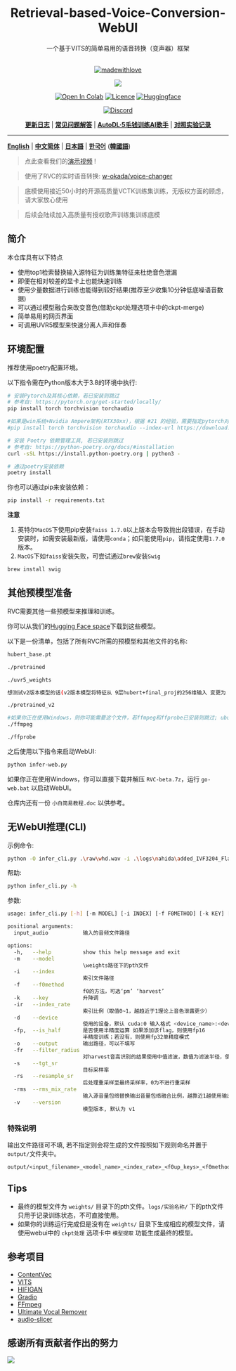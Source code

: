 <div align="center">

<h1>Retrieval-based-Voice-Conversion-WebUI</h1>
一个基于VITS的简单易用的语音转换（变声器）框架<br><br>

[![madewithlove](https://forthebadge.com/images/badges/built-with-love.svg)](https://github.com/liujing04/Retrieval-based-Voice-Conversion-WebUI)

<img src="https://counter.seku.su/cmoe?name=rvc&theme=r34" /><br>

[![Open In Colab](https://img.shields.io/badge/Colab-F9AB00?style=for-the-badge&logo=googlecolab&color=525252)](https://colab.research.google.com/github/liujing04/Retrieval-based-Voice-Conversion-WebUI/blob/main/Retrieval_based_Voice_Conversion_WebUI.ipynb)
[![Licence](https://img.shields.io/github/license/liujing04/Retrieval-based-Voice-Conversion-WebUI?style=for-the-badge)](https://github.com/liujing04/Retrieval-based-Voice-Conversion-WebUI/blob/main/%E4%BD%BF%E7%94%A8%E9%9C%80%E9%81%B5%E5%AE%88%E7%9A%84%E5%8D%8F%E8%AE%AE-LICENSE.txt)
[![Huggingface](https://img.shields.io/badge/🤗%20-Spaces-yellow.svg?style=for-the-badge)](https://huggingface.co/lj1995/VoiceConversionWebUI/tree/main/)

[![Discord](https://img.shields.io/badge/RVC%20Developers-Discord-7289DA?style=for-the-badge&logo=discord&logoColor=white)](https://discord.gg/HcsmBBGyVk)

[**更新日志**](https://github.com/liujing04/Retrieval-based-Voice-Conversion-WebUI/blob/main/Changelog_CN.md) | [**常见问题解答**](https://github.com/RVC-Project/Retrieval-based-Voice-Conversion-WebUI/wiki/%E5%B8%B8%E8%A7%81%E9%97%AE%E9%A2%98%E8%A7%A3%E7%AD%94) | [**AutoDL·5毛钱训练AI歌手**](https://github.com/RVC-Project/Retrieval-based-Voice-Conversion-WebUI/wiki/Autodl%E8%AE%AD%E7%BB%83RVC%C2%B7AI%E6%AD%8C%E6%89%8B%E6%95%99%E7%A8%8B) | [**对照实验记录**](https://github.com/RVC-Project/Retrieval-based-Voice-Conversion-WebUI/wiki/Autodl%E8%AE%AD%E7%BB%83RVC%C2%B7AI%E6%AD%8C%E6%89%8B%E6%95%99%E7%A8%8B](https://github.com/RVC-Project/Retrieval-based-Voice-Conversion-WebUI/wiki/%E5%AF%B9%E7%85%A7%E5%AE%9E%E9%AA%8C%C2%B7%E5%AE%9E%E9%AA%8C%E8%AE%B0%E5%BD%95))

</div>

------

[**English**](./docs/README.en.md) | [**中文简体**](./README.md) | [**日本語**](./docs/README.ja.md) | [**한국어**](./docs/README.ko.md) ([**韓國語**](./docs/README.ko.han.md))


> 点此查看我们的[演示视频](https://www.bilibili.com/video/BV1pm4y1z7Gm/) !

> 使用了RVC的实时语音转换: [w-okada/voice-changer](https://github.com/w-okada/voice-changer)

> 底模使用接近50小时的开源高质量VCTK训练集训练，无版权方面的顾虑，请大家放心使用

> 后续会陆续加入高质量有授权歌声训练集训练底模

## 简介
本仓库具有以下特点
+ 使用top1检索替换输入源特征为训练集特征来杜绝音色泄漏
+ 即便在相对较差的显卡上也能快速训练
+ 使用少量数据进行训练也能得到较好结果(推荐至少收集10分钟低底噪语音数据)
+ 可以通过模型融合来改变音色(借助ckpt处理选项卡中的ckpt-merge)
+ 简单易用的网页界面
+ 可调用UVR5模型来快速分离人声和伴奏

## 环境配置
推荐使用poetry配置环境。

以下指令需在Python版本大于3.8的环境中执行:
```bash
# 安装Pytorch及其核心依赖，若已安装则跳过
# 参考自: https://pytorch.org/get-started/locally/
pip install torch torchvision torchaudio

#如果是win系统+Nvidia Ampere架构(RTX30xx)，根据 #21 的经验，需要指定pytorch对应的cuda版本
#pip install torch torchvision torchaudio --index-url https://download.pytorch.org/whl/cu117

# 安装 Poetry 依赖管理工具, 若已安装则跳过
# 参考自: https://python-poetry.org/docs/#installation
curl -sSL https://install.python-poetry.org | python3 -

# 通过poetry安装依赖
poetry install
```

你也可以通过pip来安装依赖：
```bash
pip install -r requirements.txt
```

**注意**
1. 英特尔`MacOS`下使用pip安装`faiss 1.7.0`以上版本会导致抛出段错误，在手动安装时，如需安装最新版，请使用`conda`；如只能使用`pip`，请指定使用`1.7.0`版本。
2. `MacOS`下如`faiss`安装失败，可尝试通过`brew`安装`Swig`

```bash
brew install swig
```

## 其他预模型准备
RVC需要其他一些预模型来推理和训练。

你可以从我们的[Hugging Face space](https://huggingface.co/lj1995/VoiceConversionWebUI/tree/main/)下载到这些模型。

以下是一份清单，包括了所有RVC所需的预模型和其他文件的名称:
```bash
hubert_base.pt

./pretrained 

./uvr5_weights

想测试v2版本模型的话(v2版本模型将特征从 9层hubert+final_proj的256维输入 变更为 12层hubert的768维输入，并且增加了3个周期鉴别器)，需要额外下载

./pretrained_v2 

#如果你正在使用Windows，则你可能需要这个文件，若ffmpeg和ffprobe已安装则跳过; ubuntu/debian 用户可以通过apt install ffmpeg来安装这2个库
./ffmpeg

./ffprobe
```
之后使用以下指令来启动WebUI:
```bash
python infer-web.py
```
如果你正在使用Windows，你可以直接下载并解压 `RVC-beta.7z`，运行 `go-web.bat` 以启动WebUI。

仓库内还有一份 `小白简易教程.doc` 以供参考。

## 无WebUI推理(CLI)

示例命令:

```bash
python -O infer_cli.py .\raw\whd.wav -i .\logs\nahida\added_IVF3204_Flat_nprobe_1_v1.index -f harvest -o .\output\whd_nahida_e200.wav -m .\weights\nahida_e200.pth  -ir 0.7 -d cuda:0 -fp
```

帮助:
```bash
python infer_cli.py -h
```

参数:
```bash
usage: infer_cli.py [-h] [-m MODEL] [-i INDEX] [-f F0METHOD] [-k KEY] [-ir INDEX_RATE] [-d DEVICE] [-fp] [-o OUTPUT] [-fr FILTER_RADIUS] [-s TGT_SR] [-rs RESAMPLE_SR] [-rms RMS_MIX_RATE] [-v VERSION] input_audio

positional arguments:
  input_audio           输入的音频文件路径

options:
  -h,   --help          show this help message and exit
  -m    --model 
                        \weights路径下的pth文件
  -i    --index 
                        索引文件路径
  -f    --f0method 
                        f0的方法，可选‘pm’ ‘harvest’
  -k    --key           升降调
  -ir   --index_rate 
                        索引比例（取值0~1，越趋近于1理论上音色泄露更少）
  -d    --device 
                        使用的设备，默认 cuda:0 输入格式 <device_name>:<device_id>
  -fp,  --is_half       是否使用半精度运算 如果添加该flag，则使用fp16
                        半精度训练；若没有，则使用fp32单精度模式
  -o    --output        输出路径，可以不填写
  -fr   --filter_radius 
                        对harvest音高识别的结果使用中值滤波，数值为滤波半径，使用可以削弱哑音
  -s    --tgt_sr 
                        目标采样率
  -rs   --resample_sr 
                        后处理重采样至最终采样率，0为不进行重采样
  -rms  --rms_mix_rate 
                        输入源音量包络替换输出音量包络融合比例，越靠近1越使用输出包络
  -v    --version 
                        模型版本, 默认为 v1
```

### 特殊说明
输出文件路径可不填, 若不指定则会将生成的文件按照如下规则命名并置于`output/`文件夹中。
```
output/<input_filename>_<model_name>_<index_rate>_<f0up_keys>_<f0method>_<time>.wav
```

## Tips

- 最终的模型文件为 `weights/` 目录下的pth文件。`logs/实验名称/` 下的pth文件只用于记录训练状态，不可直接使用。
- 如果你的训练运行完成但是没有在 `weights/` 目录下生成相应的模型文件，请使用webui中的 `ckpt处理` 选项卡中 `模型提取` 功能生成最终的模型。



## 参考项目
+ [ContentVec](https://github.com/auspicious3000/contentvec/)
+ [VITS](https://github.com/jaywalnut310/vits)
+ [HIFIGAN](https://github.com/jik876/hifi-gan)
+ [Gradio](https://github.com/gradio-app/gradio)
+ [FFmpeg](https://github.com/FFmpeg/FFmpeg)
+ [Ultimate Vocal Remover](https://github.com/Anjok07/ultimatevocalremovergui)
+ [audio-slicer](https://github.com/openvpi/audio-slicer)

## 感谢所有贡献者作出的努力
<a href="https://github.com/liujing04/Retrieval-based-Voice-Conversion-WebUI/graphs/contributors" target="_blank">
  <img src="https://contrib.rocks/image?repo=liujing04/Retrieval-based-Voice-Conversion-WebUI" />
</a>
